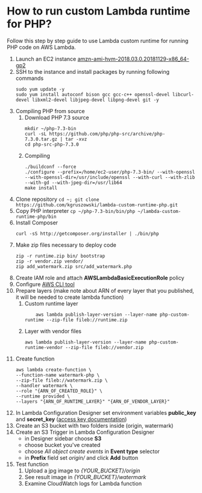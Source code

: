 # How to run custom Lambda runtime for PHP?
Follow this step by step guide to use Lambda custom runtime for running PHP code on AWS Lambda.

1. Launch an EC2 instance [amzn-ami-hvm-2018.03.0.20181129-x86_64-gp2](https://docs.aws.amazon.com/lambda/latest/dg/lambda-runtimes.html)
1. SSH to the instance and install packages by running following commands
    ```
    sudo yum update -y
    sudo yum install autoconf bison gcc gcc-c++ openssl-devel libcurl-devel libxml2-devel libjpeg-devel libpng-devel git -y
    ```
1. Compiling PHP from source
    1. Download PHP 7.3 source
        ```
        mkdir ~/php-7.3-bin
        curl -sL https://github.com/php/php-src/archive/php-7.3.0.tar.gz | tar -xvz
        cd php-src-php-7.3.0
        ```
    1. Compiling
        ```
        ./buildconf --force
        ./configure --prefix=/home/ec2-user/php-7.3-bin/ --with-openssl --with-openssl-dir=/usr/include/openssl --with-curl --with-zlib --with-gd --with-jpeg-dir=/usr/lib64
        make install
        ```
1. Clone repository `cd ~; git clone https://github.com/kgruszowski/lambda-custom-runtime-php.git`
1. Copy PHP interpreter `cp ~/php-7.3-bin/bin/php ~/lambda-custom-runtime-php/bin`
1. Install Composer
    ```
    curl -sS http://getcomposer.org/installer | ./bin/php
    ```
1. Make zip files necessary to deploy code
    ```
    zip -r runtime.zip bin/ bootstrap
    zip -r vendor.zip vendor/
    zip add_watermark.zip src/add_watermark.php
    ```
1. Create IAM role and attach **AWSLambdaBasicExecutionRole** policy
1. Configure [AWS CLI tool](https://docs.aws.amazon.com/cli/latest/userguide/cli-chap-configure.html) 
1. Prepare layers (make note about ARN of every layer that you published, it will be needed to create lambda function)
    1. Custom runtime layer
        ```
            aws lambda publish-layer-version --layer-name php-custom-runtime --zip-file fileb://runtime.zip
        ```
    1. Layer with vendor files
        ```
        aws lambda publish-layer-version --layer-name php-custom-runtime-vendor --zip-file fileb://vendor.zip
        ```
1. Create function
    ```
    aws lambda create-function \
    --function-name watermark-php \
    --zip-file fileb://watermark.zip \
    --handler watermark \
    --role "{ARN_OF_CREATED_ROLE}" \
    --runtime provided \
    --layers "{ARN_OF_RUNTIME_LAYER}" "{ARN_OF_VENDOR_LAYER}"
    ```
1. In Lambda Configuration Designer set environment variables **public_key** and **secret_key** ([access key documentation](https://docs.aws.amazon.com/general/latest/gr/aws-sec-cred-types.html#access-keys-and-secret-access-keys)) 
1. Create an S3 bucket with two folders inside (origin, watermark)
1. Create an S3 Trigger in Lambda Configuration Designer
    * in Designer sidebar choose **S3**
    * choose bucket you've created
    * choose *All object create events* in **Event type** selector
    * in **Prefix** field set *origin/* and click **Add** button
1. Test function
    1. Upload a jpg image to *{YOUR_BUCKET}/origin*
    1. See result image in *{YOUR_BUCKET}/watermark*
    1. Examine CloudWatch logs for Lambda function
        
